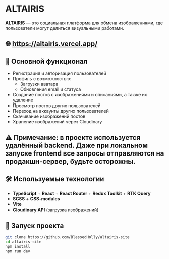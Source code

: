 # ALTAIRIS

**ALTAIRIS** — это социальная платформа для обмена изображениями, где пользователи могут делиться визуальными работами.

## 🌐 https://altairis.vercel.app/

## 🚀 Основной функционал

- Регистрация и авторизация пользователей
- Профиль с возможностью:
  - Загрузки аватара
  - Обновления email и статуса
- Создание постов с изображениями и описаниями, а также их удаление
- Просмотр постов других пользователей
- Переход на аккаунты других пользователей
- Скачивание изображений постов
- Хранение изображений через Cloudinary

## ⚠️ Примечание: в проекте используется удалённый backend. Даже при локальном запуске frontend все запросы отправляются на продакшн-сервер, будьте осторожны.

## 🛠️ Используемые технологии

- **TypeScript** + **React** + **React Router** + **Redux Toolkit** + **RTK Query**
- **SCSS** + **CSS-modules**
- **Vite**
- **Cloudinary API** (загрузка изображений)

## 🔧 Запуск проекта

```bash
git clone https://github.com/BlessedHolly/altairis-site
cd altairis-site
npm install
npm run dev
```
